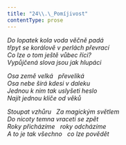 ```yaml
---
title: "24\\.\_Pomíjivost"
contentType: prose
---
```


_Do lopatek kola voda věčně padá  
třpyt se korálově v perlách převrací  
Co lze o tom ještě vůbec říci?  
Vypůjčená slova jsou jak hlupáci_

  

_Osa země velká   převeliká  
Osa nebe širá kdesi v daleku  
Jednou k nim tak uslyšeti heslo  
Najít jednou klíče od věků_

  

_Stoupat vzhůru   Za magickým světlem  
Do nicoty temna vraceti se zpět  
Roky přicházíme   roky odcházíme  
A to je tak všechno   co lze povědět_
